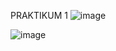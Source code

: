 PRAKTIKUM 1
![image](https://github.com/natasyanvitaa/Natasya-Novitasari/assets/160209181/8d869bb7-122b-4122-af33-a0ce46874e47)

![image](https://github.com/natasyanvitaa/Natasya-Novitasari/assets/160209181/ee056e90-db4b-4b40-b9cf-9c2bb2e28ae6)
